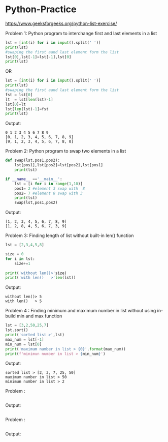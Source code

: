 # Python-Practice

https://www.geeksforgeeks.org/python-list-exercise/

Problem 1:
Python program to interchange first and last elements in a list
```python
lst = [int(i) for i in input().split(' ')]
print(lst)
#swaping the first aand last element form the list
lst[0],lst[-1]=lst[-1],lst[0]
print(lst)
```
OR

```python
lst = [int(i) for i in input().split(' ')]
print(lst)
#swaping the first aand last element form the list
fst = lst[0]
lt  = lst[len(lst)-1]
lst[0]=lt
lst[len(lst)-1]=fst
print(lst)
```

Output:
```
0 1 2 3 4 5 6 7 8 9
[0, 1, 2, 3, 4, 5, 6, 7, 8, 9]
[9, 1, 2, 3, 4, 5, 6, 7, 8, 0]
```


Problem 2:
Python program to swap two elements in a list

```python
def swap(lst,pos1,pos2):
    lst[pos1],lst[pos2]=lst[pos2],lst[pos1]
    print(lst)

if __name__ =='__main__':
    lst = [i for i in range(1,10)]
    pos1= 2 #element 3 swap with  8
    pos2= 7 #element 8 swap with 3
    print(lst)
    swap(lst,pos1,pos2)
```

Output:
```
[1, 2, 3, 4, 5, 6, 7, 8, 9]
[1, 2, 8, 4, 5, 6, 7, 3, 9]

```

Problem 3: Finding length of list without built-in len() function
```python
lst = [2,3,4,5,8]

size = 0
for i in lst:
    size+=1
    
print('without len()>'size)
print('with len()   >'len(lst))

```
Output:
```
without len()> 5
with len()   > 5
```

Problem 4 : Finding minimum and maximum number in list without using in-build min and max function
```python
lst = [3,2,50,25,7]
lst.sort()
print('sorted list >',lst)
max_num = lst[-1]
min_num = lst[0]
print('maximum number in list > {0}'.format(max_num))
print(f'minimun number in list > {min_num}')
```
Output:
```
sorted list > [2, 3, 7, 25, 50]
maximum number in list > 50
minimun number in list > 2
```
Problem :
```python

```
Output:
```

```
Problem :
```python

```
Output:
```

```
